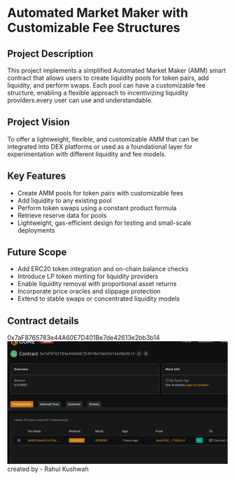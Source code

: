 # Automated Market Maker with Customizable Fee Structures

## Project Description

This project implements a simplified Automated Market Maker (AMM) smart contract that allows users to create liquidity pools for token pairs, add liquidity, and perform swaps. Each pool can have a customizable fee structure, enabling a flexible approach to incentivizing liquidity providers.every user can use and understandable.

## Project Vision

To offer a lightweight, flexible, and customizable AMM that can be integrated into DEX platforms or used as a foundational layer for experimentation with different liquidity and fee models.

## Key Features

- Create AMM pools for token pairs with customizable fees
- Add liquidity to any existing pool
- Perform token swaps using a constant product formula
- Retrieve reserve data for pools
- Lightweight, gas-efficient design for testing and small-scale deployments

## Future Scope

- Add ERC20 token integration and on-chain balance checks
- Introduce LP token minting for liquidity providers
- Enable liquidity removal with proportional asset returns
- Incorporate price oracles and slippage protection
- Extend to stable swaps or concentrated liquidity models

## Contract details
0x7aF8765783e44A60E7D401Be7de42613e2bb3b14![alt text](image.png)
created by - Rahul Kushwah 
